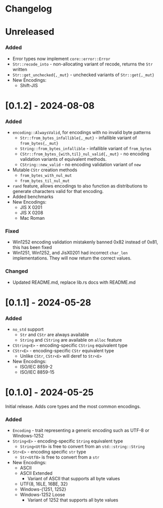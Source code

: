 # Changelog

# Unreleased

### Added

- Error types now implement `core::error::Error`
- `Str::recode_into` - non-allocating variant of recode, returns the `Str` written
- `Str::get_unchecked{,_mut}` - unchecked variants of `Str::get{,_mut}`
- New Encodings:
  - Shift-JIS

# [0.1.2] - 2024-08-08

### Added

- `encoding::AlwaysValid`, for encodings with no invalid byte patterns
  - `Str::from_bytes_infallible{,_mut}` - infallible variant of `from_bytes{,_mut}`
  - `String::from_bytes_infallible` - infallible variant of `from_bytes`
  - `CStr::from_bytes_{with,til}_nul_valid{,_mut}` - no encoding validation variants of
    equivalent methods.
  - `CString::new_valid` - no encoding validation variant of `new`
- Mutable `CStr` creation methods
  - `from_bytes_with_nul_mut`
  - `from_bytes_til_nul_mut`
- `rand` feature, allows encodings to also function as distributions to generate
  characters valid for that encoding.
- Added benchmarks
- New Encodings:
  - JIS X 0201
  - JIS X 0208
  - Mac Roman

### Fixed

- Win1252 encoding validation mistakenly banned 0x82 instead of 0x81, this has been fixed
- Win1251, Win1252, and JisX0201 had incorrect `char_len` implementations. They will now return the correct values.

### Changed

- Updated README.md, replace lib.rs docs with README.md

# [0.1.1] - 2024-05-28

### Added

- `no_std` support
  - `Str` and `CStr` are always available
  - `String` and `CString` are available on `alloc` feature
- `CString<E>` - encoding-specific `CString` equivalent type
- `CStr<E>` - encoding-specific `CStr` equivalent type
  - Unlike `CStr`, `CStr<E>` will deref to `Str<E>`
- New Encodings:
  - ISO/IEC 8859-2
  - ISO/IEC 8859-15

# [0.1.0] - 2024-05-25

Initial release. Adds core types and the most common encodings.

### Added

- `Encoding` - trait representing a generic encoding such as UTF-8 or Windows-1252
- `String<E>` - encoding-specific `String` equivalent type
  - `String<Utf8>` is free to convert from an `std::string::String`
- `Str<E>` - encoding specific `str` type
  - `Str<Utf8>` is free to convert from a `str`
- New Encodings:
  - ASCII
  - ASCII Extended
    - Variant of ASCII that supports all byte values
  - UTF{8, 16LE, 16BE, 32}
  - Windows-{1251, 1252}
  - Windows-1252 Loose
    - Variant of 1252 that supports all byte values
